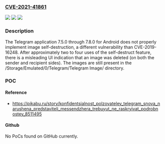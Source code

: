 ### [CVE-2021-41861](https://cve.mitre.org/cgi-bin/cvename.cgi?name=CVE-2021-41861)
![](https://img.shields.io/static/v1?label=Product&message=n%2Fa&color=blue)
![](https://img.shields.io/static/v1?label=Version&message=n%2Fa%20&color=brightgreen)
![](https://img.shields.io/static/v1?label=Vulnerability&message=n%2Fa&color=brightgreen)

### Description

The Telegram application 7.5.0 through 7.8.0 for Android does not properly implement image self-destruction, a different vulnerability than CVE-2019-16248. After approximately two to four uses of the self-destruct feature, there is a misleading UI indication that an image was deleted (on both the sender and recipient sides). The images are still present in the /Storage/Emulated/0/Telegram/Telegram Image/ directory.

### POC

#### Reference
- https://pikabu.ru/story/konfidentsialnost_polzovateley_telegram_snova_narushena_predstaviteli_messendzhera_trebuyut_ne_raskryivat_podrobnostey_8511495

#### Github
No PoCs found on GitHub currently.

